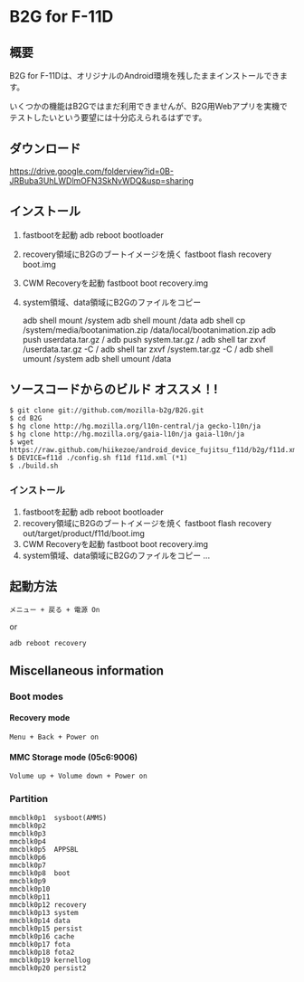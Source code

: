 # B2G for F-11D

## 概要

B2G for F-11Dは、オリジナルのAndroid環境を残したままインストールできます。

いくつかの機能はB2Gではまだ利用できませんが、B2G用Webアプリを実機でテストしたいという要望には十分応えられるはずです。

## ダウンロード
<https://drive.google.com/folderview?id=0B-JRBuba3UhLWDlmOFN3SkNvWDQ&usp=sharing>

## インストール
1. fastbootを起動
    adb reboot bootloader
2. recovery領域にB2Gのブートイメージを焼く
    fastboot flash recovery boot.img
3. CWM Recoveryを起動
    fastboot boot recovery.img
4. system領域、data領域にB2Gのファイルをコピー

    adb shell mount /system
    adb shell mount /data
    adb shell cp /system/media/bootanimation.zip /data/local/bootanimation.zip
    adb push userdata.tar.gz /
    adb push system.tar.gz /
    adb shell tar zxvf /userdata.tar.gz -C /
    adb shell tar zxvf /system.tar.gz -C /
    adb shell umount /system
    adb shell umount /data

## ソースコードからのビルド オススメ！!

    $ git clone git://github.com/mozilla-b2g/B2G.git
    $ cd B2G
    $ hg clone http://hg.mozilla.org/l10n-central/ja gecko-l10n/ja
    $ hg clone http://hg.mozilla.org/gaia-l10n/ja gaia-l10n/ja
    $ wget https://raw.github.com/hiikezoe/android_device_fujitsu_f11d/b2g/f11d.xml
    $ DEVICE=f11d ./config.sh f11d f11d.xml (*1)
    $ ./build.sh

### インストール

1. fastbootを起動
    adb reboot bootloader
2. recovery領域にB2Gのブートイメージを焼く
    fastboot flash recovery out/target/product/f11d/boot.img
3. CWM Recoveryを起動
    fastboot boot recovery.img
4. system領域、data領域にB2Gのファイルをコピー
    ...

## 起動方法
    メニュー + 戻る + 電源 On

or

    adb reboot recovery

## Miscellaneous information

### Boot modes

#### Recovery mode
    Menu + Back + Power on

#### MMC Storage mode (05c6:9006)
    Volume up + Volume down + Power on

### Partition

    mmcblk0p1  sysboot(AMMS)
    mmcblk0p2
    mmcblk0p3
    mmcblk0p4
    mmcblk0p5  APPSBL
    mmcblk0p6
    mmcblk0p7
    mmcblk0p8  boot
    mmcblk0p9
    mmcblk0p10
    mmcblk0p11
    mmcblk0p12 recovery
    mmcblk0p13 system
    mmcblk0p14 data
    mmcblk0p15 persist
    mmcblk0p16 cache
    mmcblk0p17 fota
    mmcblk0p18 fota2
    mmcblk0p19 kernellog
    mmcblk0p20 persist2
